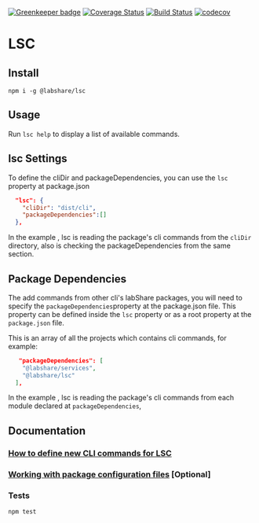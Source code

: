 [![Greenkeeper badge](https://badges.greenkeeper.io/LabShare/lsc.svg)](https://greenkeeper.io/)
[![Coverage Status](https://coveralls.io/repos/github/LabShare/lsc/badge.svg?branch=master)](https://coveralls.io/github/LabShare/lsc?branch=master)
[![Build Status](https://travis-ci.org/LabShare/lsc.svg?branch=master)](https://travis-ci.org/LabShare/lsc)
[![codecov](https://codecov.io/gh/LabShare/lsc/branch/master/graph/badge.svg)](https://codecov.io/gh/LabShare/lsc)

# LSC

## Install
`npm i -g @labshare/lsc`

## Usage
Run `lsc help` to display a list of available commands.

## lsc Settings
To define the cliDir and packageDependencies, you can use the `lsc` property at package.json
```json
  "lsc": {
    "cliDir": "dist/cli",
    "packageDependencies":[]
  },
```
In the example , lsc is reading the package's cli commands from the `cliDir` directory, also
is checking the packageDependencies from the same section.

## Package Dependencies

The add commands from other cli's labShare packages, you will need to specify the `packageDependencies`property at 
the package.json file. This property can be defined inside the `lsc` property or as a root property at the `package.json` file.

This is an array of all the projects which contains cli commands, for example:
```json
   "packageDependencies": [
    "@labshare/services",
    "@labshare/lsc"
  ],
```
In the example , lsc is reading the package's cli commands from each module declared at `packageDependencies`,

## Documentation

### [How to define new CLI commands for LSC](docs/package-cli.md)
### [Working with package configuration files](docs/package-configuration-files.md) [Optional]

### Tests
`npm test`
